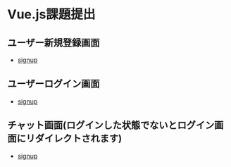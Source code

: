 # Vue.js課題提出

## ユーザー新規登録画面
- [signup](https://vite-project-657aa.web.app/signup)
## ユーザーログイン画面
- [signup](https://vite-project-657aa.web.app/login)
## チャット画面(ログインした状態でないとログイン画面にリダイレクトされます)
- [signup](https://vite-project-657aa.web.app/)
